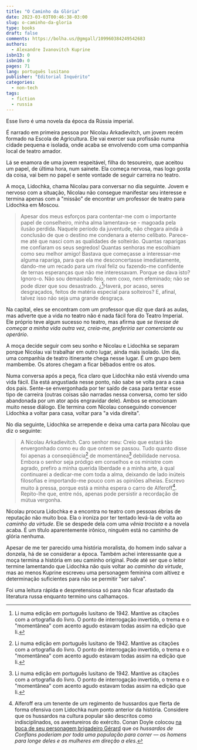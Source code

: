 ```yaml
---
title: "O Caminho da Glória"
date: 2023-03-03T00:46:38-03:00
slug: o-caminho-da-gloria
type: books
draft: false
comments: https://bolha.us/@gmgall/109960384249542683
authors:
  - Alexandre Ivanovitch Kuprine
isbn13: 0
isbn10: 0
pages: 71
lang: português lusitano
publisher: "Editorial Inquérito"
categories:
  - non-tech
tags:
  - fiction
  - russia
---
```

Esse livro é uma novela da época da Rússia imperial.

É narrado em primeira pessoa por Nicolau Arkadievitch, um jovem recém formado na Escola de Agricultura. Ele vai exercer sua profissão numa cidade pequena e isolada, onde acaba se envolvendo com uma companhia local de teatro amador.

Lá se enamora de uma jovem respeitável, filha do tesoureiro, que aceitou um papel, de última hora, num sainete. Ela começa nervosa, mas logo gosta da coisa, vai bem no papel e sente vontade de seguir carreira no teatro.

A moça, Lidochka, chama Nicolau para conversar no dia seguinte. Jovem e nervoso com a situação, Nicolau não consegue manifestar seu interesse e termina apenas com a "missão" de encontrar um professor de teatro para Lidochka em Moscou.

> Apesar dos meus esforços para contentar-me com o importante papel de conselheiro, minha alma lamentava-se - magoada pela ilusão perdida. Naquele período da juventude, não chegara ainda à conclusão de que o destino me condenara a eterno celibato. Parece-me até que nasci com as qualidades de solteirão. Quantas raparigas me confiaram os seus segredos! Quantas senhoras me escolhiam como seu melhor amigo! Bastava que começasse a interessar-me alguma rapariga, para que ela me desconcertasse imediatamente, dando-me um recado para um rival feliz ou fazendo-me confidente de ternas esperanças que não me interessavam. Porque se dava isto? Ignoro-o. Não sou demasiado feio, nem coxo, nem efeminado; não se pode dizer que sou desastrado. ¿[^1]Haverá, por acaso, seres desgraçados, feitos de matéria especial para solteiros? E, afinal, talvez isso não seja uma grande desgraça.

Na capital, eles se encontram com um professor que diz que dará as aulas, mas adverte que a vida no teatro não é nada fácil fora do Teatro Imperial. Ele próprio teve algum sucesso no teatro, mas afirma que *se tivesse de começar a minha vida outra vez, creia-me, preferiria ser comerciante ou operário*.

A moça decide seguir com seu sonho e Nicolau e Lidochka se separam porque Nicolau vai trabalhar em outro lugar, ainda mais isolado. Um dia, uma companhia de teatro itinerante chega nesse lugar. É um grupo bem mambembe. Os atores chegam a ficar bêbados entre os atos.

Numa conversa após a peça, fica claro que Lidochka não está vivendo uma vida fácil. Ela está angustiada nesse ponto, não sabe se volta para a casa dos pais. Sente-se envergonhada por ter saído de casa para tentar esse tipo de carreira (outras coisas são narradas nessa conversa, como ter sido abandonada por um ator após engravidar dele). Ambos se emocionam muito nesse diálogo. Ele termina com Nicolau conseguindo convencer Lidochka a voltar para casa, voltar para "a vida direita".

No dia seguinte, Lidochka se arrepende e deixa uma carta para Nicolau que diz o seguinte:

> A Nicolau Arkadievitch.
Caro senhor meu: Creio que estará tão envergonhado como eu do que ontem se passou. Tudo quanto disse foi apenas a conseqüência[^1] de momentánea[^1] debilidade nervosa. Embora o senhor seja pródigo em conselhos e os ministre com agrado, prefiro a minha querida liberdade e a minha arte, à qual continuarei a dedicar-me com toda a alma, deixando de lado inúteis filosofias e importando-me pouco com as opiniões alheias.
Escrevo muito à pressa, porque está a minha espera o carro de Alferoff[^2]. Repito-lhe que, entre nós, apenas pode persistir a recordação de mútua vergonha.

Nicolau procura Lidochka e a encontra no teatro com pessoas ébrias de reputação não muito boa. Ela o ironiza por ter tentado levá-la de volta ao *caminho da virtude*. Ele se despede dela com uma *vênia trocista* e a novela acaba. É um título aparentemente irônico, ninguém está no caminho de glória nenhuma.

Apesar de me ter parecido uma história moralista, do homem indo salvar a donzela, há de se considerar a época. Também achei interessante que a moça termina a história em seu caminho original. Pode até ser que o leitor termine lamentando que Lidochka não quis voltar ao *caminho da virtude*, mas ao menos Kuprine escreveu uma personagem feminina com altivez e determinação suficientes para não se permitir "ser salva".

Foi uma leitura rápida e despretensiosa só para não ficar afastado da literatura russa enquanto termino uns calhamaços.

[^1]:Li numa edição em português lusitano de 1942. Mantive as citações com a ortografia do livro. O ponto de interrogação invertido, o trema e o "momentânea" com acento agudo estavam todas assim na edição que li.
[^2]:Alferoff era um tenente de um regimento de hussardos que flerta de forma ofensiva com Lidochka num ponto anterior da história. Considere que os hussardos na cultura popular são descritos como indisciplinados, os aventureiros do exército. Conan Doyle colocou [na boca de seu personagem brigadeiro Gérard](https://pt.wikipedia.org/wiki/Hussardo#A_imagem_hussarda) que *os hussardos de Conflans poderiam por toda uma população para correr — os homens para longe deles e as mulheres em direção a eles*.
